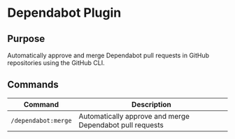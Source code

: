 Dependabot Plugin
===

## Purpose

Automatically approve and merge Dependabot pull requests in GitHub repositories using the GitHub CLI.

## Commands

| Command             | Description                                              |
|---------------------|----------------------------------------------------------|
| `/dependabot:merge` | Automatically approve and merge Dependabot pull requests |
